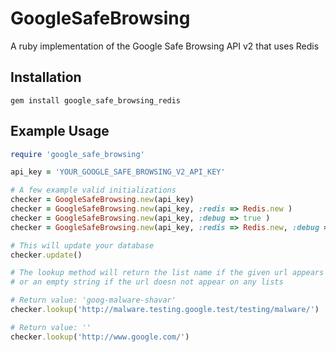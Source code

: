 GoogleSafeBrowsing
==================

A ruby implementation of the Google Safe Browsing API v2 that uses Redis

## Installation

    gem install google_safe_browsing_redis

## Example Usage

```ruby
require 'google_safe_browsing'

api_key = 'YOUR_GOOGLE_SAFE_BROWSING_V2_API_KEY'

# A few example valid initializations
checker = GoogleSafeBrowsing.new(api_key)
checker = GoogleSafeBrowsing.new(api_key, :redis => Redis.new )
checker = GoogleSafeBrowsing.new(api_key, :debug => true )
checker = GoogleSafeBrowsing.new(api_key, :redis => Redis.new, :debug => false)

# This will update your database
checker.update()

# The lookup method will return the list name if the given url appears on a list,
# or an empty string if the url doesn not appear on any lists

# Return value: 'goog-malware-shavar'
checker.lookup('http://malware.testing.google.test/testing/malware/')

# Return value: ''
checker.lookup('http://www.google.com/')

```
